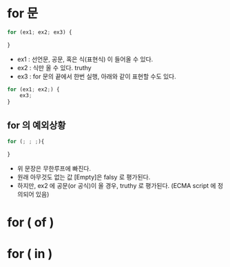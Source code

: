 # for 문

```javascript
for (ex1; ex2; ex3) {
    
}
```

- ex1 : 선언문, 공문, 혹은 식(표현식) 이 들어올 수 있다. 
- ex2 : 식만 올 수 있다.  truthy
- ex3 : for 문의 끝에서 한번 실행, 아래와 같이 표현할 수도 있다.

```javascript
for (ex1; ex2;) {
    ex3;
}
```



## for 의 예외상황

```javascript
for (; ; ;){
    
}
```

- 위 문장은 무한루프에 빠진다.
- 원래 아무것도 없는 값 [Empty]은 falsy 로 평가된다. 
- 하지만, ex2 에 공문(or 공식)이 올 경우,  truthy 로 평가된다. (ECMA script 에 정의되어 있음)



# for ( of )



# for ( in )



